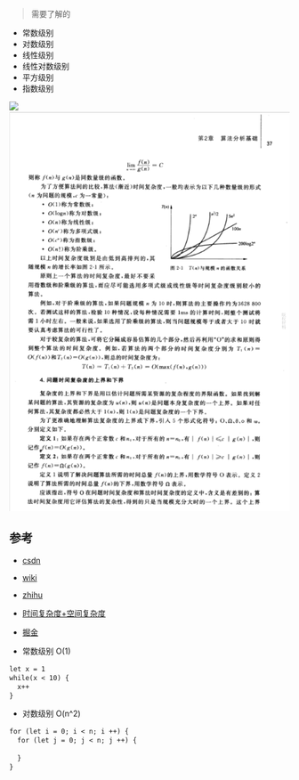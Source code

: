 
> 需要了解的
+ 常数级别
+ 对数级别
+ 线性级别
+ 线性对数级别
+ 平方级别
+ 指数级别

![](https://pic4.zhimg.com/v2-a1387c0df75b3bc0fc81285efd0fed70_r.jpg)
![](20190925085235.png)


## 参考
+ [csdn](https://blog.csdn.net/zolalad/article/details/11848739)
+ [wiki](https://zh.wikipedia.org/wiki/%E6%97%B6%E9%97%B4%E5%A4%8D%E6%9D%82%E5%BA%A6)
+ [zhihu](https://www.zhihu.com/question/21387264)
+ [时间复杂度+空间复杂度](https://juejin.im/post/5cc6cf975188255e341c4466)
+ [掘金](https://juejin.im/post/5c2a1d9d6fb9a04a0f654581)

+ 常数级别 O(1)

```执行10次
let x = 1
while(x < 10) {
  x++
}
```

+ 对数级别 O(n^2)

```
for (let i = 0; i < n; i ++) {
  for (let j = 0; j < n; j ++) {

  }
}
```


